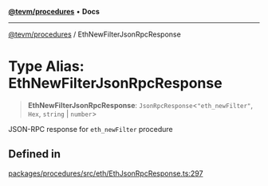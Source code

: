 [**@tevm/procedures**](../README.md) • **Docs**

***

[@tevm/procedures](../globals.md) / EthNewFilterJsonRpcResponse

# Type Alias: EthNewFilterJsonRpcResponse

> **EthNewFilterJsonRpcResponse**: `JsonRpcResponse`\<`"eth_newFilter"`, `Hex`, `string` \| `number`\>

JSON-RPC response for `eth_newFilter` procedure

## Defined in

[packages/procedures/src/eth/EthJsonRpcResponse.ts:297](https://github.com/qbzzt/tevm-monorepo/blob/main/packages/procedures/src/eth/EthJsonRpcResponse.ts#L297)
